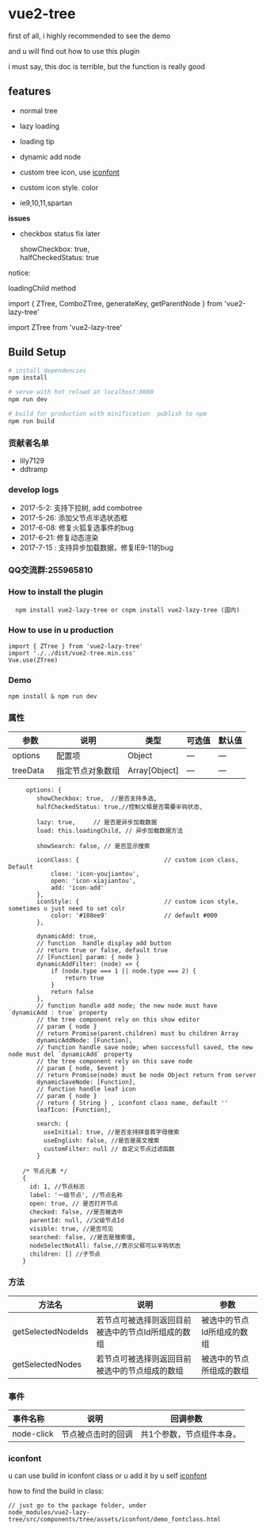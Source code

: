 # vue2-tree

first of all, i highly recommended to see the demo 

and u will find out how to use this plugin

i must say, this doc is terrible, but the function is really good

## features

* normal tree

* lazy loading 

* loading tip

* dynamic add node 

* custom tree icon, use [iconfont](http://iconfont.cn/)

* custom icon style. color

* ie9,10,11,spartan

__issues__

* checkbox status fix later

    showCheckbox: true,  
    halfCheckedStatus: true


notice: 

  loadingChild method
  
  import { ZTree, ComboZTree, generateKey, getParentNode } from 'vue2-lazy-tree'
  
  import ZTree from 'vue2-lazy-tree'
  

## Build Setup

``` bash
# install dependencies
npm install

# serve with hot reload at localhost:8080
npm run dev

# build for production with minification  publish to npm
npm run build
```


### 贡献者名单

 - lily7129
 - ddtramp
 
### develop logs
- 2017-5-2: 支持下拉树, add combotree
- 2017-5-26: 添加父节点半选状态框 
- 2017-6-08: 修复火狐复选事件的bug 
- 2017-6-21: 修复动态渲染
- 2017-7-15 : 支持异步加载数据，修复IE9-11的bug
### QQ交流群:255965810
### How to install the plugin

      npm install vue2-lazy-tree or cnpm install vue2-lazy-tree (国内)

### How to use in u production

    import { ZTree } from 'vue2-lazy-tree'
    import './../dist/vue2-tree.min.css'
    Vue.use(ZTree)
    
### Demo
    
    npm install & npm run dev
        
### 属性
| 参数      | 说明    | 类型      | 可选值 | 默认值  |
|---------- |-------- |---------- |---------- |---------- |
|options     | 配置项 | Object | — | — |
| treeData | 指定节点对象数组 | Array[Object] | — | — |

```
     options: {
        showCheckbox: true,  //是否支持多选,
        halfCheckedStatus: true,//控制父框是否需要半钩状态,
        
        lazy: true,     // 是否是异步加载数据
        load: this.loadingChild, // 异步加载数据方法
        
        showSearch: false, // 是否显示搜索
        
        iconClass: {                        // custom icon class, Default
            close: 'icon-youjiantou',
            open: 'icon-xiajiantou',
            add: 'icon-add'
        },
        iconStyle: {                        // custom icon style, sometimes u just need to set colr
            color: '#108ee9'                // default #000
        },
        
        dynamicAdd: true,
        // function  handle display add button
        // return true or false, default true
        // [Function] param: { node } 
        dynamicAddFilter: (node) => {
            if (node.type === 1 || node.type === 2) {
                return true
            }
            return false
        },
        // function handle add node; the new node must have `dynamicAdd : true` property
        // the tree component rely on this show editor
        // param { node }
        // return Promise(parent.children) must bu children Array
        dynamicAddNode: [Function],
        // function handle save node; when successfull saved, the new node must del `dynamicAdd` property
        // the tree component rely on this save node
        // param { node, $event }
        // return Promise(node) must be node Object return from server
        dynamicSaveNode: [Function],
        // function handle leaf icon
        // param { node }
        // return { String } , iconfont class name, default ''
        leafIcon: [Function],
        
        search: {
          useInitial: true, //是否支持拼音首字母搜索
          useEnglish: false, //是否是英文搜索
          customFilter: null // 自定义节点过滤函数
        }

    /* 节点元素 */
    {
      id: 1, //节点标志
      label: '一级节点', //节点名称
      open: true, // 是否打开节点
      checked: false, //是否被选中
      parentId: null, //父级节点Id
      visible: true, //是否可见
      searched: false, //是否是搜索值,
      nodeSelectNotAll: false,//表示父框可以半钩状态
      children: [] //子节点
    }
```
### 方法
| 方法名      | 说明    | 参数      |
|---------- |-------- |---------- |
| getSelectedNodeIds  | 若节点可被选择则返回目前被选中的节点Id所组成的数组 | 被选中的节点Id所组成的数组 |
| getSelectedNodes  | 若节点可被选择则返回目前被选中的节点组成的数组 | 被选中的节点所组成的数组 |

### 事件
| 事件名称      | 说明    | 回调参数      |
|---------- |-------- |---------- |
| node-click  | 节点被点击时的回调 | 共1个参数，节点组件本身。 |

### iconfont

u can use build in iconfont class or u add it by u self [iconfont](http://iconfont.cn/)

how to find the build in class:

    // just go to the package folder, under
    node_modules/vue2-lazy-tree/src/components/tree/assets/iconfont/demo_fontclass.html
    


